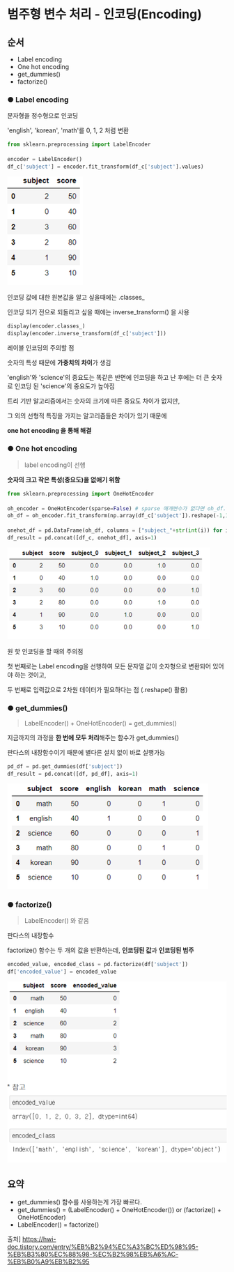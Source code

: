 # 범주형 변수 처리 - 인코딩(Encoding)

## **순서**

- Label encoding
- One hot encoding
- get_dummies()
- factorize()



### **● Label encoding**

문자형을 정수형으로 인코딩

 'english', 'korean', 'math'를 0, 1, 2 처럼 변환

```python
from sklearn.preprocessing import LabelEncoder

encoder = LabelEncoder()
df_c['subject'] = encoder.fit_transform(df_c['subject'].values)
```

![image-20210713213642379](md-images/image-20210713213642379.png)

인코딩 값에 대한 원본값을 알고 싶을때에는 .classes_

인코딩 되기 전으로 되돌리고 싶을 때에는 inverse_transform() 을 사용

```python
display(encoder.classes_)
display(encoder.inverse_transform(df_c['subject']))
```

레이블 인코딩의 주의할 점

숫자의 특성 때문에 **가중치의 차이**가 생김 

'english'와 'science'의 중요도는 똑같은 반면에 인코딩을 하고 난 후에는 더 큰 숫자로 인코딩 된 'science'의 중요도가 높아짐

 트리 기반 알고리즘에서는 숫자의 크기에 따른 중요도 차이가 없지만,

그 외의 선형적 특징을 가지는 알고리즘들은 차이가 있기 때문에

 **one hot encoding 을 통해 해결**



### **● One hot encoding**

> label encoding이 선행

**숫자의 크고 작은 특성(중요도)을 없애기 위함**

```python
from sklearn.preprocessing import OneHotEncoder

oh_encoder = OneHotEncoder(sparse=False) # sparse 매개변수가 없다면 oh_df.toarray()를 해야함
oh_df = oh_encoder.fit_transform(np.array(df_c['subject']).reshape(-1,1)) # 인코딩 하기 전에 2차원 데이터로 변환

onehot_df = pd.DataFrame(oh_df, columns = ["subject_"+str(int(i)) for i in range(oh_df.shape[1])])
df_result = pd.concat([df_c, onehot_df], axis=1)
```

![image-20210713213910537](md-images/image-20210713213910537.png)

원 핫 인코딩을 할 때의 주의점

첫 번째로는 Label encoding을 선행하여 모든 문자열 값이 숫자형으로 변환되어 있어야 하는 것이고,

두 번째로 입력값으로 2차원 데이터가 필요하다는 점 (.reshape() 활용)



### **● get_dummies()**

> LabelEncoder() + OneHotEncoder() = get_dummies()

지금까지의 과정을 **한 번에 모두 처리**해주는 함수가 get_dummies()

판다스의 내장함수이기 때문에 별다른 설치 없이 바로 실행가능

```python
pd_df = pd.get_dummies(df['subject'])
df_result = pd.concat([df, pd_df], axis=1)
```

![image-20210713214016957](md-images/image-20210713214016957.png)



### **● factorize()**

> LabelEncoder() 와 같음

판다스의 내장함수

factorize() 함수는 두 개의 값을 반환하는데, **인코딩된 값**과 **인코딩된 범주**

```python
encoded_value, encoded_class = pd.factorize(df['subject'])
df['encoded_value'] = encoded_value
```

![image-20210713214120336](md-images/image-20210713214120336.png)

## **요약**

- get_dummies() 함수를 사용하는게 가장 빠르다.
- get_dummies() = (LabelEncoder() + OneHotEncoder()) or (factorize() + OneHotEncoder)
- LabelEncoder() = factorize()



출처] https://hwi-doc.tistory.com/entry/%EB%B2%94%EC%A3%BC%ED%98%95-%EB%B3%80%EC%88%98-%EC%B2%98%EB%A6%AC-%EB%B0%A9%EB%B2%95

